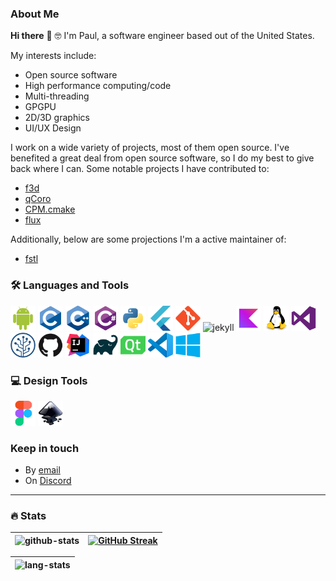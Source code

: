 ### About Me

**Hi there** 👋
🤓 I'm Paul, a software engineer based out of the United States. 

My interests include:

- Open source software
- High performance computing/code
- Multi-threading
- GPGPU 
- 2D/3D graphics
- UI/UX Design

I work on a wide variety of projects, most of them open source. I've benefited a great deal from open source software, so I do my best to give back where I can. Some notable projects I have contributed to:

- [f3d](https://github.com/f3d-app/f3d)
- [qCoro](https://github.com/danvratil/qcoro)
- [CPM.cmake](https://github.com/cpm-cmake/CPM.cmake)
- [flux](https://github.com/tcbrindle/flux)

Additionally, below are some projections I'm a active maintainer of:

- [fstl](https://github.com/fstl-app/fstl)

### :hammer_and_wrench: Languages and Tools

<p align="left">
  <img src="https://github.com/devicons/devicon/blob/v2.15.1/icons/android/android-original.svg" alt="android" width="40" height="40"/>
  <img src="https://github.com/devicons/devicon/blob/v2.15.1/icons/c/c-original.svg" alt="c" width="40" height="40"/>
  <img src="https://github.com/devicons/devicon/blob/v2.15.1/icons/cplusplus/cplusplus-original.svg" alt="cplusplus" width="40" height="40"/>
  <img src="https://github.com/devicons/devicon/blob/v2.15.1/icons/csharp/csharp-original.svg" alt="csharp" width="40" height="40"/>
  <img src="https://github.com/devicons/devicon/blob/v2.15.1/icons/python/python-original.svg" alt="windows" width="40"/>
  <img src="https://github.com/devicons/devicon/blob/v2.15.1/icons/flutter/flutter-original.svg" alt="flutter" width="40" height="40"/>
  <img src="https://github.com/devicons/devicon/blob/v2.15.1/icons/git/git-plain.svg" alt="git" width="40" height="40"/>
  <img src="https://www.vectorlogo.zone/logos/jekyllrb/jekyllrb-icon.svg" alt="jekyll" width="40" height="40"/>
  <img src="https://github.com/devicons/devicon/blob/v2.15.1/icons/kotlin/kotlin-original.svg" alt="kotlin" width="40" height="40"/>
  <img src="https://github.com/devicons/devicon/blob/v2.15.1/icons/linux/linux-original.svg" alt="linux" width="40" height="40"/>
  <img src="https://github.com/devicons/devicon/blob/v2.15.1/icons/visualstudio/visualstudio-plain.svg" alt="visual-studio" width="40" height="40"/>
  <img src="https://github.com/devicons/devicon/blob/v2.15.1/icons/sourcetree/sourcetree-original.svg" alt="sourcetree" width="40" heigh="40"/>
  <img src="https://github.com/devicons/devicon/blob/v2.15.1/icons/github/github-original.svg" alt="github" width="40" height="40"/>
  <img src="https://github.com/devicons/devicon/blob/v2.15.1/icons/intellij/intellij-original.svg" alt="intellij" width="40" height="40"/>
  <img src="https://github.com/devicons/devicon/blob/v2.15.1/icons/gradle/gradle-plain.svg" alt="gradle" width="40" height="40"/>
  <img src="https://github.com/devicons/devicon/blob/v2.15.1/icons/qt/qt-original.svg" alt="qt" width="40" />
  <img src="https://github.com/devicons/devicon/blob/v2.15.1/icons/vscode/vscode-original.svg" alt="vscode" width="40"/>
  <img src="https://github.com/devicons/devicon/blob/v2.15.1/icons/windows8/windows8-original.svg" alt="windows" width="40"/>
</p>

### 💻 Design Tools

<p align="left">
  <img src="https://github.com/devicons/devicon/blob/v2.15.1/icons/figma/figma-original.svg" alt="figma" width="40" height="40"/>
  <img src="https://github.com/devicons/devicon/blob/v2.15.1/icons/inkscape/inkscape-original.svg" alt="figma" width="40" height="40"/>
</p>

### Keep in touch

- By [email](mailto:developer.paul.123@gmail.com)
- On [Discord](https://discord.gg/CX2ybByRnt)

---

### 🔥 Stats

| ![github-stats](https://github-readme-stats.vercel.app/api?username=developerpaul123&show_icons=true&count_private=true&theme=radical) | [![GitHub Streak](https://github-readme-streak-stats.herokuapp.com?user=DeveloperPaul123&theme=dark&hide_border=true)](https://git.io/streak-stats) |
|:--:|:--:|

| ![lang-stats](https://github-readme-stats.vercel.app/api/top-langs/?username=developerpaul123&langs_count=10&layout=compact&hide=html&theme=radical) |
|:--:|
